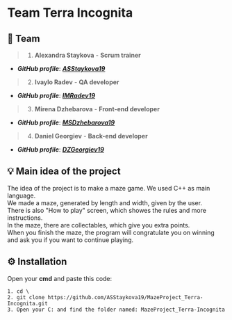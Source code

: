 # Team Terra Incognita
## 👥 Team    <a name = "team"></a>

> 1. **Alexandra Staykova** - **Scrum trainer**    
   - ***GitHub profile***: [***ASStaykova19***](https://github.com/ASStaykova19)    
 
> 2. **Ivaylo Radev** - **QA developer**    
   - ***GitHub profile***: [***IMRadev19***](https://github.com/IMRadev19)    
 
> 3. **Mirena Dzhebarova** - **Front-end developer**    
   - ***GitHub profile***: [***MSDzhebarova19***](https://github.com/MSDzhebarova19)    
 
> 4. **Daniel Georgiev** - **Back-end developer**    
   - ***GitHub profile***: [***DZGeorgiev19***](https://github.com/DZGeorgiev19)
 
 ## 💡 Main idea of the project <a name = "idea"></a>
 
The idea of the project is to make a maze game. We used C++ as main language. <br>
We made a maze, generated by length and width, given by the user.<br>
There is also "How to play" screen, which showes the rules and more instructions.<br>
In the maze, there are collectables, which give you extra points.<br>
When you finish the maze, the program will congratulate you on winning and ask you if you want to continue playing.<br>

## ⚙️ Installation	<a name = "installation"></a>
 
Open your **cmd** and paste this code:
 
````	
1. cd \
2. git clone https://github.com/ASStaykova19/MazeProject_Terra-Incognita.git
3. Open your C: and find the folder named: MazeProject_Terra-Incognita	
````
